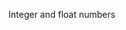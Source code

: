 Integer and float numbers
  
  ```.py
  ```
  
  
  ```.py
  ```
  
  
  ```.py
  ```
  
  
  ```.py
  ```
  
  
  ```.py
  ```
